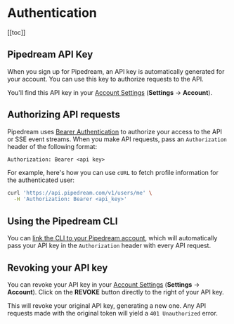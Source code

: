 # Authentication

[[toc]]

## Pipedream API Key

When you sign up for Pipedream, an API key is automatically generated for your account. You can use this key to authorize requests to the API. 

You'll find this API key in your [Account Settings](https://pipedream.com/settings/account) (**Settings** -> **Account**).

## Authorizing API requests

Pipedream uses [Bearer Authentication](https://oauth.net/2/bearer-tokens/) to authorize your access to the API or SSE event streams. When you make API requests, pass an `Authorization` header of the following format:

```
Authorization: Bearer <api key>
```

For example, here's how you can use `cURL` to fetch profile information for the authenticated user:

```bash
curl 'https://api.pipedream.com/v1/users/me' \
  -H 'Authorization: Bearer <api_key>'
```

## Using the Pipedream CLI

You can [link the CLI to your Pipedream account](/cli/login/), which will automatically pass your API key in the `Authorization` header with every API request.

## Revoking your API key

You can revoke your API key in your [Account Settings](https://pipedream.com/settings/account) (**Settings** -> **Account**). Click on the **REVOKE** button directly to the right of your API key.

This will revoke your original API key, generating a new one. Any API requests made with the original token will yield a `401 Unauthorized` error.

<Footer />
